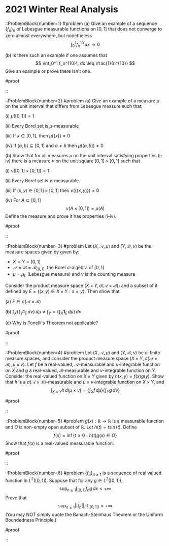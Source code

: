 # 2021 Winter Real Analysis

::ProblemBlock{number=1}
#problem
(a) Give an example of a sequence $\{f_n\}_n$ of Lebesgue measurable functions on $[0,1]$ that does not converge to zero almost everywhere, but nonetheless
$$
\int_0^1 f_n^{10}\, dx \to 0
$$

(b) Is there such an example if one assumes that
$$
\int_0^1 f_n^{10}\, dx \leq \frac{1}{n^{10}}
$$
Give an example or prove there isn't one.

#proof

::

::ProblemBlock{number=2}
#problem
(a) Give an example of a measure $\mu$ on the unit interval that differs from Lebesgue measure such that:

(i) $\mu([0,1])=1$

(ii) Every Borel set is $\mu$-measurable

(iii) If $x\in[0,1]$, then $\mu(\{x\})=0$

(iv) If $(a,b)\subseteq [0,1]$ and $a\neq b$ then $\mu((a,b))\neq 0$

(b) Show that for all measures $\mu$ on the unit interval satisfying properties (i-iv) there is a measure $\nu$ on the unit square $[0,1]\times[0,1]$ such that

(i) $\nu([0,1]\times[0,1])=1$

(ii) Every Borel set is $\nu$-measurable

(iii) If $(x,y)\in[0,1]\times[0,1]$ then $\nu(\{(x,y)\})=0$

(iv) For $A\subseteq [0,1]$
$$
\nu(A\times [0,1]) = \mu(A)
$$
Define the measure and prove it has properties (i-iv).

#proof

::

::ProblemBlock{number=3}
#problem
Let $(X,\mathcal{A},\mu)$ and $(Y,\mathcal{B},\nu)$ be the measure spaces given by given by:

- $X=Y=[0,1]$
- $\mathcal{A}=\mathcal{B}=\mathcal{B}_{[0,1]}$, the Borel $\sigma$-algebra of $[0,1]$
- $\mu = \mu_L$ (Lebesgue measure) and $\nu$ is the counting measure

Consider the product measure space $(X\times Y,\sigma(\mathcal{A}\times\mathcal{B}))$ and a subset of it defined by $E = \{(x,y)\in X\times Y : x=y \}$. Then show that

(a) $E\in \sigma(\mathcal{A}\times\mathcal{B})$

(b) $\int_X \{ \int_Y \mathbf{1}_E\, d\nu \} \, d\mu \neq \int_Y = \{ \int_X \mathbf{1}_E\, d\mu \}\, d\nu$

(c) Why is Tonelli's Theorem not applicable?

#proof

::

::ProblemBlock{number=4}
#problem
Let $(X,\mathcal{A},\mu)$ and $(Y,\mathcal{B},\nu)$ be $\sigma$-finite measure spaces, and consider the product measure space $(X\times Y,\sigma(\mathcal{A}\times\mathcal{B}),\mu\times\nu)$. Let $f$ be a real-valued, $\mathcal{A}$-measurable and $\mu$-integrable function on $X$ and $g$ a real-valued, $\mathcal{B}$-measurable and $\nu$-integrable function on $Y$. Consider the real-valued function on $X\times Y$ given by $h(x,y)=f(x)g(y)$. Show that $h$ is a $\sigma(\mathcal{A}\times\mathcal{B})$-measurable and $\mu\times\nu$-integrable function on $X\times Y$, and
$$
\int_{X\times Y} h\, d(\mu\times\nu) = \left\{ \int_X f\, d\mu\right\}\left\{ \int_Y g\, d\nu\right\}
$$

#proof

::

::ProblemBlock{number=5}
#problem
$g(x):\mathbb{R}\to\mathbb{R}$ is a measurable function and $O$ is non-empty open subset of $\mathbb{R}$. Let $h(t)=t\sin(t)$. Define
$$
f(x) = \inf\{t\geq 0 : h(t)g(x)\in O \}
$$
Show that $f(x)$ is a real-valued measurable function.

#proof

::

::ProblemBlock{number=6}
#problem
$\{f_n\}_{n\geq 1}$ is a sequence of real valued function in $L^2([0,1])$. Suppose that for any $g\in L^2([0,1])$,
$$
\sup_{n\geq 1} \int_{[0,1]} f_ng\, dx < +\infty
$$
Prove that
$$
\sup_{n\geq 1} ||f_n||_{L^2([0,1])} < +\infty
$$
(You may NOT simply quote the Banach-Steinhaus Theorem or the Uniform Boundedness Principle.)

#proof

::